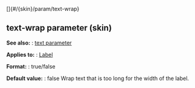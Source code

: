 []{#/{skin}/param/text-wrap}
## text-wrap parameter (skin)
**See also:**
:   [text parameter](#/%7Bskin%7D/param/text)
<!-- -->
**Applies to:**
:   [Label](#/%7Bskin%7D/control/label)
<!-- -->
**Format:**
:   true/false
<!-- -->
**Default value:**
:   false
Wrap text that is too long for the width of the label.